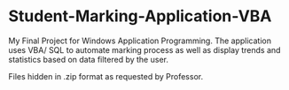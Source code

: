# Student-Marking-Application-VBA
My Final Project for Windows Application Programming. The application uses VBA/ SQL to automate marking process as well as display trends and statistics based on data filtered by the user. 

Files hidden in .zip format as requested by Professor.
